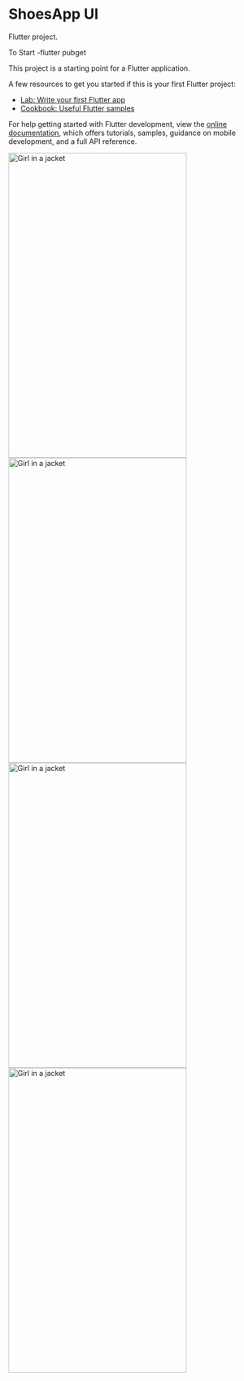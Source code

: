 # ShoesApp UI

Flutter project.

To Start
-flutter pubget 

This project is a starting point for a Flutter application.

A few resources to get you started if this is your first Flutter project:

- [Lab: Write your first Flutter app](https://docs.flutter.dev/get-started/codelab)
- [Cookbook: Useful Flutter samples](https://docs.flutter.dev/cookbook)

For help getting started with Flutter development, view the
[online documentation](https://docs.flutter.dev/), which offers tutorials,
samples, guidance on mobile development, and a full API reference.

<img src="https://user-images.githubusercontent.com/107548555/202628818-0d655ac7-e99c-4e75-8726-8d3a59087a89.png" alt="Girl in a jacket" width="350" height="600">
<img src="https://user-images.githubusercontent.com/107548555/202628908-ae78a75d-ea1b-42e7-aedd-d2e5c70a8222.png" alt="Girl in a jacket" width="350" height="600">
<img src="https://user-images.githubusercontent.com/107548555/202627943-eee2ba6a-df08-469a-b23d-fba7cfcceda7.png" alt="Girl in a jacket" width="350" height="600">
<img src="https://user-images.githubusercontent.com/107548555/202627932-b0559711-11dd-4fc3-b30e-b8243d580cc2.png" alt="Girl in a jacket" width="350" height="600">


